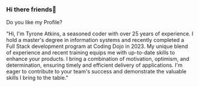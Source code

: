 ### Hi there friends👋

Do you like my Profile?

<!--
**tyronegit/tyronegit** is a ✨ _special_ ✨ repository because its `README.md` (this file) appears on your GitHub profile.

Here are some ideas to get you started:

- 🔭 I’m currently working on ...
- 🌱 I’m currently learning ...
- 👯 I’m looking to collaborate on ...
- 🤔 I’m looking for help with ...
- 💬 Ask me about ...
- 📫 How to reach me: ...
- 😄 Pronouns: ...
- ⚡ Fun fact: ...
-->
"Hi, I'm Tyrone Atkins, a seasoned coder with over 25 years of experience. I hold a master's degree in information systems and recently completed a Full Stack development program at Coding Dojo in 2023. My unique blend of experience and recent training equips me with up-to-date skills to enhance your products. I bring a combination of motivation, optimism, and determination, ensuring timely and efficient delivery of applications. I'm eager to contribute to your team's success and demonstrate the valuable skills I bring to the table."
